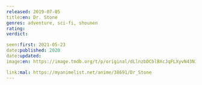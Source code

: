 ```yaml
---
released: 2019-07-05
title:en: Dr. Stone
genres: adventure, sci-fi, shounen
rating:
verdict:

seen:first: 2021-05-23
date:published: 2020
date:updated:
image:en: https://image.tmdb.org/t/p/original/dLlnzbDCblBXcJqFLXyvN43NIwp.jpg

link:mal: https://myanimelist.net/anime/38691/Dr_Stone
---
```

